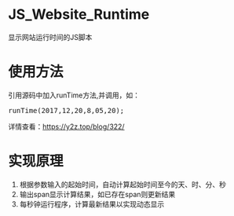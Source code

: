 # JS_Website_Runtime

显示网站运行时间的JS脚本

# 使用方法

引用源码中加入runTime方法,并调用，如：

<pre>
runTime(2017,12,20,8,05,20);
</pre>

详情查看：https://y2z.top/blog/322/

# 实现原理

<ol>
<li>根据参数输入的起始时间，自动计算起始时间至今的天、时、分、秒</li>
<li>输出span显示计算结果，如已存在span则更新结果</li>
<li>每秒钟运行程序，计算最新结果以实现动态显示</li>
</ol>